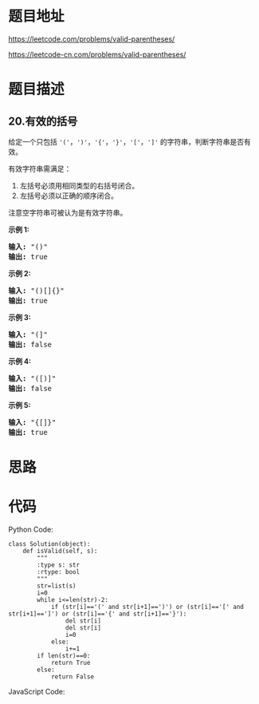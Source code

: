 # 题目地址
https://leetcode.com/problems/valid-parentheses/

https://leetcode-cn.com/problems/valid-parentheses/
# 题目描述
## 20.有效的括号
<p>给定一个只包括 <code>&#39;(&#39;</code>，<code>&#39;)&#39;</code>，<code>&#39;{&#39;</code>，<code>&#39;}&#39;</code>，<code>&#39;[&#39;</code>，<code>&#39;]&#39;</code>&nbsp;的字符串，判断字符串是否有效。</p>

<p>有效字符串需满足：</p>

<ol>
	<li>左括号必须用相同类型的右括号闭合。</li>
	<li>左括号必须以正确的顺序闭合。</li>
</ol>

<p>注意空字符串可被认为是有效字符串。</p>

<p><strong>示例 1:</strong></p>

<pre><strong>输入:</strong> &quot;()&quot;
<strong>输出:</strong> true
</pre>

<p><strong>示例&nbsp;2:</strong></p>

<pre><strong>输入:</strong> &quot;()[]{}&quot;
<strong>输出:</strong> true
</pre>

<p><strong>示例&nbsp;3:</strong></p>

<pre><strong>输入:</strong> &quot;(]&quot;
<strong>输出:</strong> false
</pre>

<p><strong>示例&nbsp;4:</strong></p>

<pre><strong>输入:</strong> &quot;([)]&quot;
<strong>输出:</strong> false
</pre>

<p><strong>示例&nbsp;5:</strong></p>

<pre><strong>输入:</strong> &quot;{[]}&quot;
<strong>输出:</strong> true</pre>

# 思路

# 代码
Python Code:

```
class Solution(object):
    def isValid(self, s):
        """
        :type s: str
        :rtype: bool
        """
        str=list(s)
        i=0
        while i<=len(str)-2:
            if (str[i]=='(' and str[i+1]==')') or (str[i]=='[' and str[i+1]==']') or (str[i]=='{' and str[i+1]=='}'):
                del str[i]
                del str[i]
                i=0
            else:
                i+=1
        if len(str)==0:
            return True
        else:
            return False
```
JavaScript Code:

```

```
